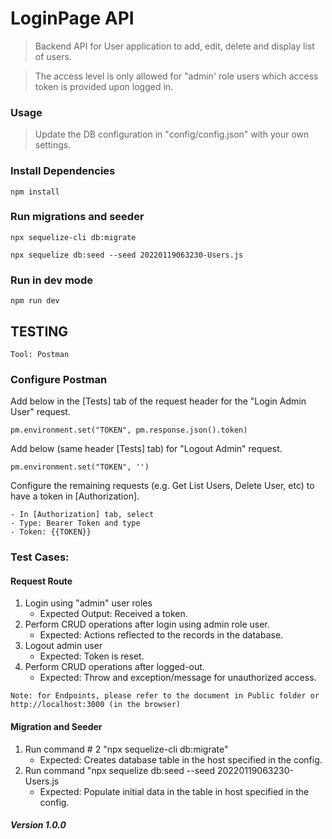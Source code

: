 # LoginPage API

> Backend API for User application to add, edit, delete and display list of
> users.

> The access level is only allowed for "admin' role users which access token is
> provided upon logged in.

### Usage

> Update the DB configuration in "config/config.json" with your own settings.

### Install Dependencies

```
npm install
```

### Run migrations and seeder

```
npx sequelize-cli db:migrate
```

```
npx sequelize db:seed --seed 20220119063230-Users.js
```

### Run in dev mode

```
npm run dev
```

## TESTING

```
Tool: Postman
```

### Configure Postman

Add below in the [Tests] tab of the request header for the "Login Admin User"
request.

```
pm.environment.set("TOKEN", pm.response.json().token)
```

Add below (same header [Tests] tab) for "Logout Admin" request.

```
pm.environment.set("TOKEN", '')
```

Configure the remaining requests (e.g. Get List Users, Delete User, etc) to have
a token in [Authorization].

```
- In [Authorization] tab, select
- Type: Bearer Token and type
- Token: {{TOKEN}}
```

### Test Cases:

#### Request Route

1. Login using "admin" user roles
   - Expected Output: Received a token.
2. Perform CRUD operations after login using admin role user.
   - Expected: Actions reflected to the records in the database.
3. Logout admin user
   - Expected: Token is reset.
4. Perform CRUD operations after logged-out.
   - Expected: Throw and exception/message for unauthorized access.

```
Note: for Endpoints, please refer to the document in Public folder or http://localhost:3000 (in the browser)
```

#### Migration and Seeder

1. Run command # 2 "npx sequelize-cli db:migrate"
   - Expected: Creates database table in the host specified in the config.
2. Run command "npx sequelize db:seed --seed 20220119063230-Users.js
   - Expected: Populate initial data in the table in host specified in the
     config.

##### Version 1.0.0
